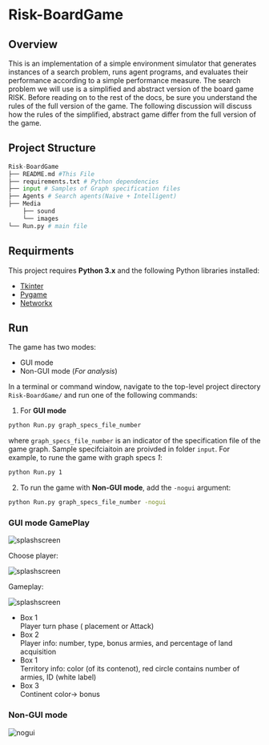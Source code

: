 # Risk-BoardGame

## Overview
This is an implementation of a simple environment simulator that generates instances of a search problem, runs agent programs, and evaluates their performance according to a simple performance measure. The search problem we will use is a simplified and abstract version of the board game RISK. Before reading on to the rest of the docs, be sure you understand the rules of the full version of the game. The following discussion will discuss how
the rules of the simplified, abstract game differ from the full version of the game.

## Project Structure 
```python
Risk-BoardGame
├── README.md #This File 
├── requirements.txt # Python dependencies
├── input # Samples of Graph specification files
├── Agents # Search agents(Naive + Intelligent)
├── Media 
    ├── sound
    └── images
└── Run.py # main file
```
## Requirments
This project requires **Python 3.x** and the following Python libraries installed:
- [Tkinter](https://docs.python.org/3/library/tkinter.html)
- [Pygame](https://www.pygame.org/)
- [Networkx](https://networkx.github.io/)


## Run

The game has two modes:
* GUI mode
* Non-GUI mode (*For analysis*)

In a terminal or command window, navigate to the top-level project directory `Risk-BoardGame/` and run one of the following commands:

1. For **GUI mode**
```bash
python Run.py graph_specs_file_number 
```
where `graph_specs_file_number` is an indicator of the specification file of the game graph. Sample specifciaitoin are proivded in folder `input`. For example, to rune the game with graph specs *1*:
```bash
python Run.py 1 
```

2. To run the game with **Non-GUI mode**, add the `-nogui` argument:
```bash
python Run.py graph_specs_file_number -nogui
```

### GUI mode GamePlay

![splashscreen](https://github.com/youssef-ahmed/Risk-BoardGame/blob/master/screenshots/gameplay_1.png)

Choose player:  

![splashscreen](https://github.com/youssef-ahmed/Risk-BoardGame/blob/master/screenshots/gameplay_2.png)

Gameplay:  

![splashscreen](https://github.com/youssef-ahmed/Risk-BoardGame/blob/master/screenshots/gameplay_4.png)  

* Box 1  
  Player turn phase ( placement or Attack)
* Box 2  
  Player info: number, type, bonus armies, and percentage of land acquisition
* Box 1  
  Territory info: color (of its contenot), red circle contains number of armies, ID (white label)
* Box 3  
  Continent color-> bonus

### Non-GUI mode  

![nogui](https://github.com/youssef-ahmed/Risk-BoardGame/blob/master/screenshots/nogui_1.PNG)
